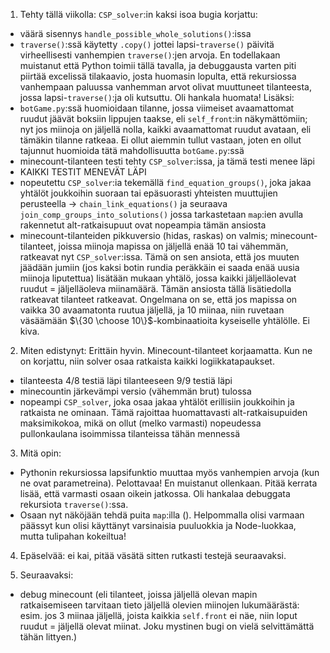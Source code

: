 1. Tehty tällä viikolla:
`CSP_solver`:in kaksi isoa bugia korjattu:
  - väärä sisennys `handle_possible_whole_solutions()`:issa
  - `traverse()`:ssä käytetty `.copy()` jottei lapsi-`traverse()` päivitä virheellisesti vanhempien `traverse()`:jen arvoja. En todellakaan muistanut että Python toimii tällä tavalla, ja debuggausta varten piti piirtää excelissä tilakaavio, josta huomasin lopulta, että rekursiossa vanhempaan paluussa vanhemman arvot olivat muuttuneet tilanteesta, jossa lapsi-`traverse()`:ja oli kutsuttu. Oli hankala huomata!
Lisäksi:
  - `botGame.py`:ssä huomioidaan tilanne, jossa viimeiset avaamattomat ruudut jäävät boksiin lippujen taakse, eli `self_front`:in näkymättömiin; nyt jos miinoja on jäljellä nolla, kaikki avaamattomat ruudut avataan, eli tämäkin tilanne ratkeaa. Ei ollut aiemmin tullut vastaan, joten en ollut tajunnut huomioida tätä mahdollisuutta `botGame.py`:ssä
  - minecount-tilanteen testi tehty `CSP_solver`:issa, ja tämä testi menee läpi
  - KAIKKI TESTIT MENEVÄT LÄPI
  - nopeutettu `CSP_solver`:ia tekemällä `find_equation_groups()`, joka jakaa yhtälöt joukkoihin suoraan tai epäsuorasti yhteisten muuttujien perusteella -> `chain_link_equations()` ja seuraava `join_comp_groups_into_solutions()` jossa tarkastetaan `map`:ien avulla rakennetut alt-ratkaisupuut ovat nopeampia tämän ansiosta
  - minecount-tilanteiden pikkuversio (hidas, raskas) on valmis; minecount-tilanteet, joissa miinoja mapissa on jäljellä enää 10 tai vähemmän, ratkeavat nyt `CSP_solver`:issa. Tämä on sen ansiota, että jos muuten jäädään jumiin (jos kaksi botin rundia peräkkäin ei saada enää uusia miinoja liputettua) lisätään mukaan yhtälö, jossa kaikki jäljelläolevat ruudut = jäljelläoleva miinamäärä. Tämän ansiosta tällä lisätiedolla ratkeavat tilanteet ratkeavat. Ongelmana on se, että jos mapissa on vaikka 30 avaamatonta ruutua jäljellä, ja 10 miinaa, niin ruvetaan väsäämään $\{30 \choose 10\}$-kombinaatioita kyseiselle yhtälölle. Ei kiva.


2. Miten edistynyt: Erittäin hyvin. Minecount-tilanteet korjaamatta. Kun ne on korjattu, niin solver osaa ratkaista kaikki logiikkatapaukset.
  - tilanteesta 4/8 testiä läpi tilanteeseen 9/9 testiä läpi
  - minecountin järkevämpi versio (vähemmän brut) tulossa
  - nopeampi `CSP_solver`, joka osaa jakaa yhtälöt erillisiin joukkoihin ja ratkaista ne ominaan. Tämä rajoittaa huomattavasti alt-ratkaisupuiden maksimikokoa, mikä on ollut (melko varmasti) nopeudessa pullonkaulana isoimmissa tilanteissa tähän mennessä

3. Mitä opin:
- Pythonin rekursiossa lapsifunktio muuttaa myös vanhempien arvoja (kun ne ovat parametreina). Pelottavaa! En muistanut ollenkaan. Pitää kerrata lisää, että varmasti osaan oikein jatkossa. Oli hankalaa debuggata rekursiota `traverse()`:ssa.
- Osaan nyt näköjään tehdä puita `map`:illa (). Helpommalla olisi varmaan päässyt kun olisi käyttänyt varsinaisia puuluokkia ja Node-luokkaa, mutta tulipahan kokeiltua!

4. Epäselvää: ei kai, pitää väsätä sitten rutkasti testejä seuraavaksi.

5. Seuraavaksi:
- debug minecount (eli tilanteet, joissa jäljellä olevan mapin ratkaisemiseen tarvitaan tieto jäljellä olevien miinojen lukumäärästä: esim. jos 3 miinaa jäljellä, joista kaikkia `self.front` ei näe, niin loput ruudut = jäljellä olevat miinat. Joku mystinen bugi on vielä selvittämättä tähän littyen.)

